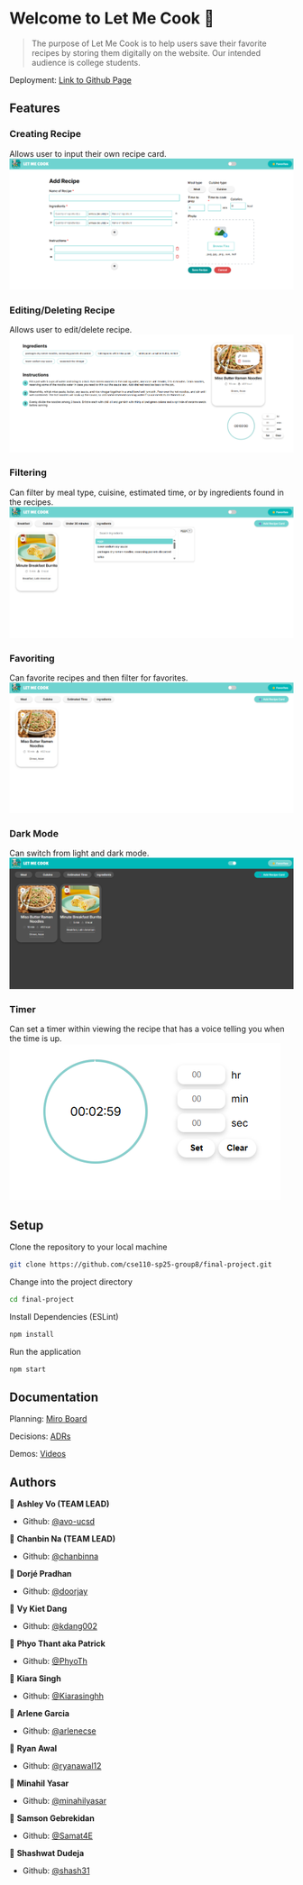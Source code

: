 # Welcome to Let Me Cook 👋
> The purpose of Let Me Cook is to help users save their favorite recipes by storing them digitally on the website. Our intended audience is college students.

Deployment: [Link to Github Page](https://cse110-sp25-group8.github.io/final-project/)

## Features
### Creating Recipe
Allows user to input their own recipe card.
![alt text](image.png)

### Editing/Deleting Recipe
Allows user to edit/delete recipe.
![alt text](image-1.png)

### Filtering
Can filter by meal type, cuisine, estimated time, or by ingredients found in the recipes.
![alt text](image-2.png)

### Favoriting
Can favorite recipes and then filter for favorites.
![alt text](image-3.png)

### Dark Mode
Can switch from light and dark mode.
![alt text](image-4.png)

### Timer
Can set a timer within viewing the recipe that has a voice telling you when the time is up.
![alt text](image-5.png)

## Setup
Clone the repository to your local machine
```sh
git clone https://github.com/cse110-sp25-group8/final-project.git
```

Change into the project directory
```sh
cd final-project
```

Install Dependencies (ESLint)
```sh
npm install
```

Run the application
```sh
npm start
```

## Documentation
Planning: [Miro Board](https://miro.com/app/board/uXjVI-wtmtQ=/?share_link_id=525428474061)

Decisions: [ADRs](https://github.com/cse110-sp25-group8/cse110-sp25-group8/tree/main/specs/adrs)

Demos: [Videos](https://github.com/cse110-sp25-group8/cse110-sp25-group8/tree/main/admin/videos)


## Authors

👤 **Ashley Vo (TEAM LEAD)**

* Github: [@avo-ucsd](https://github.com/avo-ucsd)
  
👤 **Chanbin Na (TEAM LEAD)**

* Github: [@chanbinna](https://github.com/chanbinna)

👤 **Dorjé Pradhan**

* Github: [@doorjay](https://github.com/doorjay)

👤 **Vy Kiet Dang**

* Github: [@kdang002](https://github.com/kdang002)

👤 **Phyo Thant aka Patrick**

* Github: [@PhyoTh](https://github.com/PhyoTh)

👤 **Kiara Singh**

* Github: [@Kiarasinghh](https://github.com/Kiarasinghh)
  
👤 **Arlene Garcia**

* Github: [@arlenecse](https://github.com/arlenecse)

👤 **Ryan Awal**

* Github: [@ryanawal12](https://github.com/ryanawal12)

👤 **Minahil Yasar**

* Github: [@minahilyasar](https://github.com/minahilyasar)

👤 **Samson Gebrekidan**

* Github: [@Samat4E](https://github.com/Samat4E)

👤 **Shashwat Dudeja**

* Github: [@shash31](https://github.com/shash31)